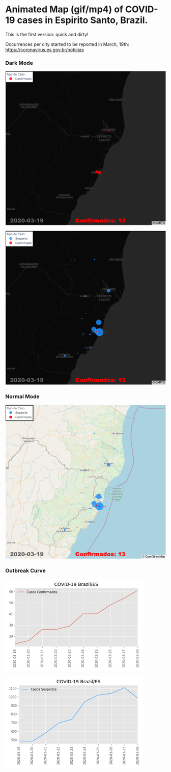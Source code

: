 # Animated Map (gif/mp4) of COVID-19 cases in Espirito Santo, Brazil.

This is the first version: quick and dirty!

Occurrences per city started to be reported in March, 19th:  https://coronavirus.es.gov.br/noticias 

### Dark Mode
![Alt Text](./gifs/covid019-ES-confirmado-black.gif)

![Alt Text](./gifs/covid019-ES-black.gif)

### Normal Mode
![Alt Text](./gifs/covid019-ES.gif)

### Outbreak Curve

![Alt Text](./gifs/curve-confirmed.png)

![Alt Text](./gifs/curve-suspect.png)
